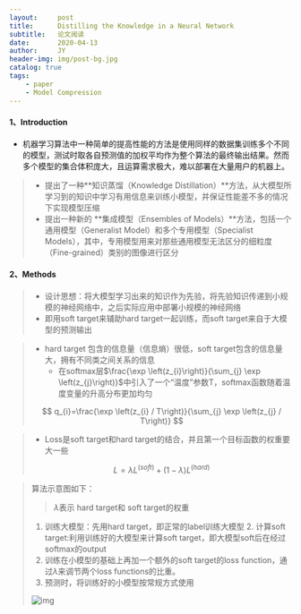 ```yaml
---
layout:     post
title:      Distilling the Knowledge in a Neural Network
subtitle:   论文阅读
date:       2020-04-13
author:     JY
header-img: img/post-bg.jpg
catalog: true
tags:
    - paper
    - Model Compression
---
```




#### 1、Introduction

- 机器学习算法中一种简单的提高性能的方法是使用同样的数据集训练多个不同的模型，测试时取各自预测值的加权平均作为整个算法的最终输出结果。然而多个模型的集合体积庞大，且运算需求极大，难以部署在大量用户的机器上。

> - 提出了一种**知识蒸馏（Knowledge Distillation）**方法，从大模型所学习到的知识中学习有用信息来训练小模型，并保证性能差不多的情况下实现模型压缩
> - 提出一种新的 **集成模型（Ensembles of Models）**方法，包括一个通用模型（Generalist Model）和多个专用模型（Specialist Models），其中，专用模型用来对那些通用模型无法区分的细粒度（Fine-grained）类别的图像进行区分

#### 2、Methods

> - 设计思想：将大模型学习出来的知识作为先验，将先验知识传递到小规模的神经网络中，之后实际应用中部署小规模的神经网络
> - 即用soft target来辅助hard target一起训练，而soft target来自于大模型的预测输出

> - hard target 包含的信息量（信息熵）很低，soft target包含的信息量大，拥有不同类之间关系的信息
>   - 在softmax层$\frac{\exp \left(z_{i}\right)}{\sum_{j} \exp \left(z_{j}\right)}$中引入了一个“温度”参数T，softmax函数随着温度变量的升高分布更加均匀
>   
>     
>
> $$
> q_{i}=\frac{\exp \left(z_{i} / T\right)}{\sum_{j} \exp \left(z_{j} / T\right)}
> $$
>
> 

> - Loss是soft target和hard target的结合，并且第一个目标函数的权重要大一些
>
> $$
> L=\lambda L^{(s o f t)}+(1-\lambda) L^{(h a r d)}
> $$
>
> 

> 算法示意图如下：
>
> > $\lambda$表示 hard target和 soft target的权重
>
>   1. 训练大模型：先用hard target，即正常的label训练大模型
>     2. 计算soft target:利用训练好的大模型来计算soft target，即大模型soft后在经过softmax的output
>   3. 训练在小模型的基础上再加一个额外的soft target的loss function，通过$\lambda$来调节两个loss functions的比重。
>   4. 预测时，将训练好的小模型按常规方式使用
>
> ![img](https://github.com/ZJU-CVs/zju-cvs.github.io/raw/master/img/picture/KD.jpg)
> 



